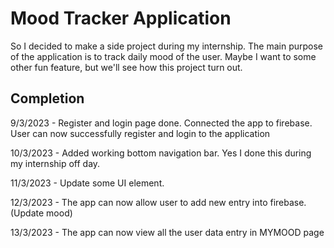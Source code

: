 # Mood Tracker Application

So I decided to make a side project during my internship. The main purpose of the application is to track daily mood of the user. Maybe I want to some other fun feature, but we'll see how this project turn out.

## Completion

9/3/2023 - Register and login page done. Connected the app to firebase. User can now successfully register and login to the application 

10/3/2023 - Added working bottom navigation bar. Yes I done this during my internship off day. 

11/3/2023 - Update some UI element.

12/3/2023 - The app can now allow user to add new entry into firebase.(Update mood)

13/3/2023 - The app can now view all the user data entry in MYMOOD page